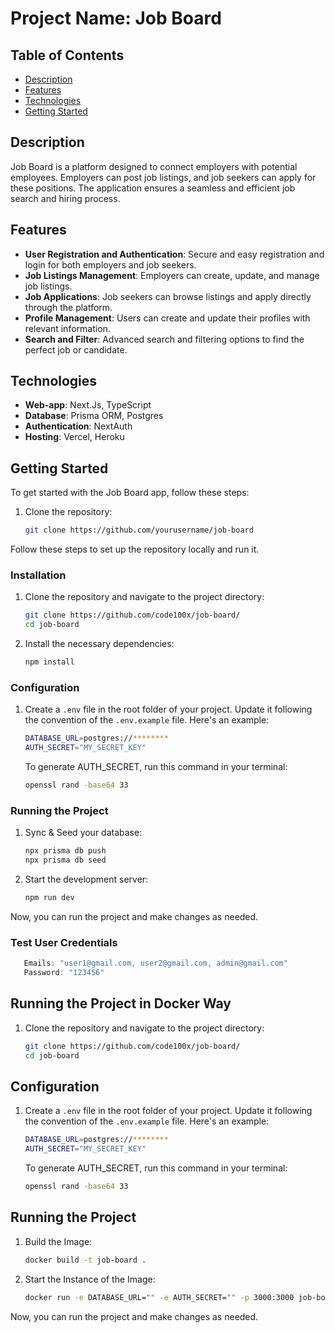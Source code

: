 # Project Name: Job Board


## Table of Contents

- [Description](#description)
- [Features](#features)
- [Technologies](#technologies)
- [Getting Started](#getting-started)


## Description

Job Board is a platform designed to connect employers with potential employees. Employers can post job listings, and job seekers can apply for these positions. The application ensures a seamless and efficient job search and hiring process.

## Features

- **User Registration and Authentication**: Secure and easy registration and login for both employers and job seekers.
- **Job Listings Management**: Employers can create, update, and manage job listings.
- **Job Applications**: Job seekers can browse listings and apply directly through the platform.
- **Profile Management**: Users can create and update their profiles with relevant information.
- **Search and Filter**: Advanced search and filtering options to find the perfect job or candidate.

## Technologies

- **Web-app**: Next.Js, TypeScript
- **Database**: Prisma ORM, Postgres
- **Authentication**: NextAuth
- **Hosting**: Vercel, Heroku

## Getting Started

To get started with the Job Board app, follow these steps:

1. Clone the repository:
   ```sh
   git clone https://github.com/yourusername/job-board


Follow these steps to set up the repository locally and run it.

### Installation

1. Clone the repository and navigate to the project directory:

   ```bash
   git clone https://github.com/code100x/job-board/
   cd job-board
   ```

2. Install the necessary dependencies:
   ```bash
   npm install
   ```

### Configuration

1. Create a `.env` file in the root folder of your project. Update it following the convention of the `.env.example` file. Here's an example:

   ```bash
   DATABASE_URL=postgres://********
   AUTH_SECRET="MY_SECRET_KEY"
   ```

   To generate AUTH_SECRET, run this command in your terminal:

   ```bash
   openssl rand -base64 33
   ```

### Running the Project

1. Sync & Seed your database:

    ```bash
    npx prisma db push
    npx prisma db seed
    ```

2. Start the development server:

    ```bash
    npm run dev
    ```

Now, you can run the project and make changes as needed.

### Test User Credentials

   ```js
      Emails: "user1@gmail.com, user2@gmail.com, admin@gmail.com"
      Password: "123456" 
   ```

## Running the Project in Docker Way
1. Clone the repository and navigate to the project directory:

   ```bash
   git clone https://github.com/code100x/job-board/
   cd job-board
   ```

## Configuration

1. Create a `.env` file in the root folder of your project. Update it following the convention of the `.env.example` file. Here's an example:

   ```bash
   DATABASE_URL=postgres://********
   AUTH_SECRET="MY_SECRET_KEY"
   ```

   To generate AUTH_SECRET, run this command in your terminal:

   ```bash
   openssl rand -base64 33
   ```

## Running the Project

1. Build the Image:

    ```bash
   docker build -t job-board .
    ```

2. Start the Instance of the Image:

    ```bash
    docker run -e DATABASE_URL="" -e AUTH_SECRET="" -p 3000:3000 job-board
    ```

Now, you can run the project and make changes as needed.

